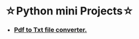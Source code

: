 <h1>&star;Python mini Projects&star;</h1>
<ul>
<h3><li><a href="https://github.com/Sneha-0308/PythonProjects">Pdf to Txt file converter.</a></li></h3>
</ul>
